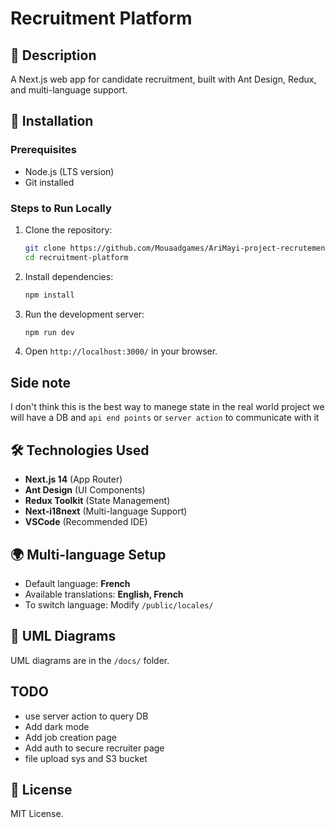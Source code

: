 # Recruitment Platform

## 📌 Description
A Next.js web app for candidate recruitment, built with Ant Design, Redux, and multi-language support.

## 🚀 Installation

### Prerequisites
- Node.js (LTS version)
- Git installed

### Steps to Run Locally
1. Clone the repository:
   ```sh
   git clone https://github.com/Mouaadgames/AriMayi-project-recrutement.git
   cd recruitment-platform 
   ```
2. Install dependencies:
   ```sh
   npm install
   ```

3. Run the development server:
   ```sh
   npm run dev
   ```

4. Open `http://localhost:3000/` in your browser.

## Side note
I don't think this is the best way to manege state 
in the real world project we will have a DB and `api end points` or `server action` to communicate with it

## 🛠 Technologies Used

- **Next.js 14** (App Router)
- **Ant Design** (UI Components)
- **Redux Toolkit** (State Management)
- **Next-i18next** (Multi-language Support)
- **VSCode** (Recommended IDE)

## 🌍 Multi-language Setup

- Default language: **French**
- Available translations: **English, French**
- To switch language: Modify `/public/locales/`

## 📌 UML Diagrams

UML diagrams are in the `/docs/` folder.

## TODO
- use server action to query DB
- Add dark mode
- Add job creation page
- Add auth to secure recruiter page 
- file upload sys and S3 bucket
## 📜 License

MIT License.